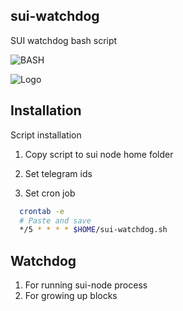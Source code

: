 ## sui-watchdog
SUI watchdog bash script

![BASH](https://badgen.net/badge/language/BASH/black)

![Logo](https://pbs.twimg.com/media/FgPxXnyWAAEtre-.jpg)

## Installation

Script installation

1. Copy script to sui node home folder
2. Set telegram ids

4. Set cron job
```bash
  crontab -e
  # Paste and save
  */5 * * * * $HOME/sui-watchdog.sh
```

## Watchdog

1. For running sui-node process
2. For growing up blocks
